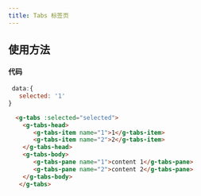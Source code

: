 ```yaml
---
title: Tabs 标签页
---
```

## 使用方法
<tabs-demo-1></tabs-demo-1>
#### 代码
```js
 data:{
   selected: '1'
}
```
```html
  <g-tabs :selected="selected">
    <g-tabs-head>
       <g-tabs-item name="1">1</g-tabs-item>
       <g-tabs-item name="2">2</g-tabs-item>
    </g-tabs-head>
    <g-tabs-body>
       <g-tabs-pane name="1">content 1</g-tabs-pane>
       <g-tabs-pane name="2">content 2</g-tabs-pane>
    </g-tabs-body>
   </g-tabs>
```